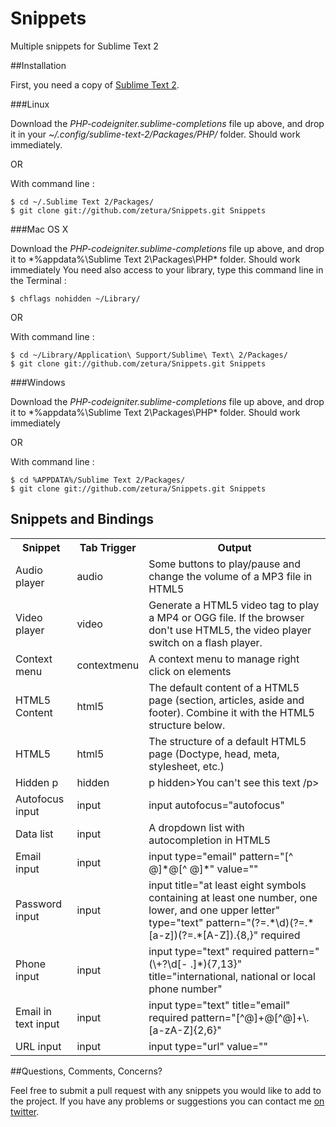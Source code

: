Snippets
========

Multiple snippets for Sublime Text 2

##Installation

First, you need a copy of [Sublime Text 2].

###Linux

Download the *PHP-codeigniter.sublime-completions* file up above, and drop it in your *~/.config/sublime-text-2/Packages/PHP/* folder. Should work immediately.

OR

With command line :

    $ cd ~/.Sublime Text 2/Packages/
    $ git clone git://github.com/zetura/Snippets.git Snippets

###Mac OS X

Download the *PHP-codeigniter.sublime-completions* file up above, and drop it to *%appdata%\Sublime Text 2\Packages\PHP\* folder. Should work immediately
You need also access to your library, type this command line in the Terminal :

    $ chflags nohidden ~/Library/

OR

With command line :

    $ cd ~/Library/Application\ Support/Sublime\ Text\ 2/Packages/
    $ git clone git://github.com/zetura/Snippets.git Snippets

###Windows

Download the *PHP-codeigniter.sublime-completions* file up above, and drop it to *%appdata%\Sublime Text 2\Packages\PHP\* folder. Should work immediately

OR

With command line :

    $ cd %APPDATA%/Sublime Text 2/Packages/
    $ git clone git://github.com/zetura/Snippets.git Snippets

## Snippets and Bindings

<table>
  <tr>
    <th>Snippet</th>
    <th>Tab Trigger</th>
    <th>Output</th>
  </tr>
  <tr>
    <td>Audio player</td>
    <td>audio</td>
    <td>Some buttons to play/pause and change the volume of a MP3 file in HTML5</td>
  </tr>
  <tr>
    <td>Video player</td>
    <td>video</td>
    <td>Generate a HTML5 video tag to play a MP4 or OGG file. If the browser don't use HTML5, the video player switch on a flash player.</td>
  </tr>
  <tr>
    <td>Context menu</td>
    <td>contextmenu</td>
    <td>A context menu to manage right click on elements</td>
  </tr>
  <tr>
    <td>HTML5 Content</td>
    <td>html5</td>
    <td>The default content of a HTML5 page (section, articles, aside and footer). Combine it with the HTML5 structure below.</td>
  </tr>
  <tr>
    <td>HTML5</td>
    <td>html5</td>
    <td>The structure of a default HTML5 page (Doctype, head, meta, stylesheet, etc.)</td>
  </tr>
  <tr>
    <td>Hidden p</td>
    <td>hidden</td>
    <td>p hidden>You can't see this text /p></td>
  </tr>
  <tr>
    <td>Autofocus input</td>
    <td>input</td>
    <td>input autofocus="autofocus"</td>
  </tr>
  <tr>
    <td>Data list</td>
    <td>input</td>
    <td>A dropdown list with autocompletion in HTML5</td>
  </tr>
  <tr>
    <td>Email input</td>
    <td>input</td>
    <td>input type="email" pattern="[^ @]*@[^ @]*" value=""</td>
  </tr>
  <tr>
    <td>Password input</td>
    <td>input</td>
    <td>input title="at least eight symbols containing at least one number, one lower, and one upper letter" type="text" pattern="(?=.*\d)(?=.*[a-z])(?=.*[A-Z]).{8,}" required</td>
  </tr>
  <tr>
    <td>Phone input</td>
    <td>input</td>
    <td>input type="text" required pattern="(\+?\d[- .]*){7,13}" title="international, national or local phone number"</td>
  </tr>
  <tr>
    <td>Email in text input</td>
    <td>input</td>
    <td>input type="text" title="email" required pattern="[^@]+@[^@]+\.[a-zA-Z]{2,6}"</td>
  </tr>
  <tr>
    <td>URL input</td>
    <td>input</td>
    <td>input type="url" value=""</td>
  </tr>
</table>

##Questions, Comments, Concerns?

Feel free to submit a pull request with any snippets you would like to add to the project. If you have any problems or suggestions you can contact me [on twitter](https://twitter.com/regislutter).

[Sublime Text 2]: http://www.sublimetext.com/2
